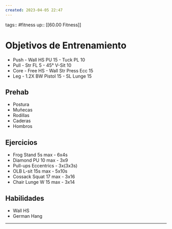 ```yaml
---
created: 2023-04-05 22:47
---
```

tags:: #fitness
up:: [[60.00 Fitness]]
# Objetivos de Entrenamiento
- Push - Wall HS PU 15 - Tuck PL 10
- Pull - Str FL 5 - 45° V-Sit 10
- Core - Free HS - Wall Str Press Ecc 15
- Leg - 1.2X BW Pistol 15 - SL Lunge 15

## Prehab
- Postura
- Muñecas
- Rodillas
- Caderas
- Hombros

## Ejercicios
- Frog Stand 5s max - 6x4s
- Diamond PU 10 max - 3x9
- Pull-ups Eccentrics - 3x(3x3s)
- OLB L-sit 15s max - 5x10s
- Cossack Squat 17 max - 3x16
- Chair Lunge W 15 max - 3x14


## Habilidades
- Wall HS
- German Hang
___
